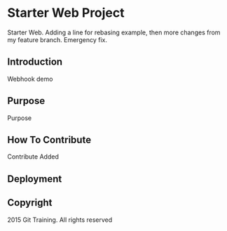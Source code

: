 # Starter Web Project
Starter Web. Adding a line for rebasing example, then more changes from my feature branch.
Emergency fix.

## Introduction
Webhook demo

## Purpose
Purpose

## How To Contribute
Contribute
Added

## Deployment

## Copyright

2015 Git Training. All rights reserved